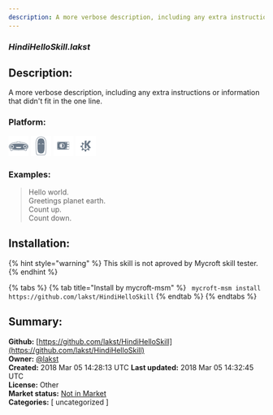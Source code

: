 ```yaml
---
description: A more verbose description, including any extra instructions or
---
```


### _HindiHelloSkill.lakst_  
## Description:  
A more verbose description, including any extra instructions or
information that didn't fit in the one line.  
  
### Platform:  
 ![Mark I](../.gitbook/assets/mark-1-icon.png)  ![Mark II](../.gitbook/assets/mark-2-icon.png)  ![Picroft](../.gitbook/assets/picroft-icon.png)  ![plasmoid](../.gitbook/assets/kde.png)   
### Examples:  
> Hello world.  
> Greetings planet earth.  
> Count up.  
> Count down.  
  
## Installation:  
{% hint style="warning" %}
This skill is not aproved by Mycroft skill tester.
{% endhint %}
    
{% tabs %}
{% tab title="Install by mycroft-msm" %}
``` mycroft-msm install https://github.com/lakst/HindiHelloSkill```
{% endtab %}
  {% endtabs %}
    
## Summary:  
**Github:** [https://github.com/lakst/HindiHelloSkill](https://github.com/lakst/HindiHelloSkill)  
**Owner:** [@lakst](https://github.com/lakst)  
**Created:** 2018 Mar 05 14:28:13 UTC  **Last updated:** 2018 Mar 05 14:32:45 UTC  
**License:** Other  
**Market status:** [Not in Market](https://market.mycroft.ai/skill/)  
**Categories:** [ uncategorized ]   
